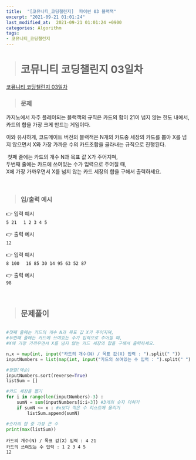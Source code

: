 ```yaml
---
title:  "[코뮤니티_코딩챌린지]  파이썬 03 블랙잭"
excerpt: "2021-09-21 01:01:24"
last_modified_at:  2021-09-21 01:01:24 +0900
categories: Algorithm
tags:
- 코뮤니티_코딩챌린지
---
```


># 코뮤니티 코딩챌린지 03일차  


[코뮤니티 코딩챌린지 03일차](https://cafe.naver.com/codeuniv/44963)  


>### 문제  

카지노에서 자주 플레이되는 블랙잭의 규칙은 카드의 합이 21이 넘지 않는 한도 내에서, 카드의 합을 가장 크게 만드는 게임이다.  

이와 유사하게, 코드메이트 버전의 블랙잭은 N개의 카드중 세장의 카드를 뽑아 X를 넘지 않으면서 X와 가장 가까운 수의 카드조합을 골라내는 규칙으로 진행된다.  

​
첫째 줄에는 카드의 개수 N과 목표 값 X가 주어지며,  
두번째 줄에는 카드에 쓰여있는 수가 입력으로 주어질 때,  
X에 가장 가까우면서 X를 넘지 않는 카드 세장의 합을 구해서 출력하세요.  

​
>### 입/출력 예시   

👉 입력 예시  
``
5 21  
``
``
1 2 3 4 5  
``  

👉 출력 예시   
​``
12
``

👉 입력 예시  
``
8 100  
``
``
16 85 30 14 95 63 52 87  
``

👉 출력 예시   
``
98
``

​  
>## 문제풀이  

```python  

#첫째 줄에는 카드의 개수 N과 목표 값 X가 주어지며,
#두번째 줄에는 카드에 쓰여있는 수가 입력으로 주어질 때,
#X에 가장 가까우면서 X를 넘지 않는 카드 세장의 합을 구해서 출력하세요.

n,x = map(int, input("카드의 개수(N) / 목표 값(X) 입력 : ").split(" "))
inputNumbers = list(map(int, input("카드의 쓰여있는 수 입력 : ").split(" ")))

#정렬(역순)
inputNumbers.sort(reverse=True)
listSum = []

#카드 세장을 뽑기
for i in range(len(inputNumbers)-3) :
    sumN = sum(inputNumbers[i:i+3]) #3개의 숫자 더하기
    if sumN <= x : #x보다 작은 수 리스트에 올리기
        listSum.append(sumN)

#숫자의 합 중 가장 큰 수
print(max(listSum))

```

```
카드의 개수(N) / 목표 값(X) 입력 : 4 21
카드의 쓰여있는 수 입력 : 1 2 3 4 5
12
```
